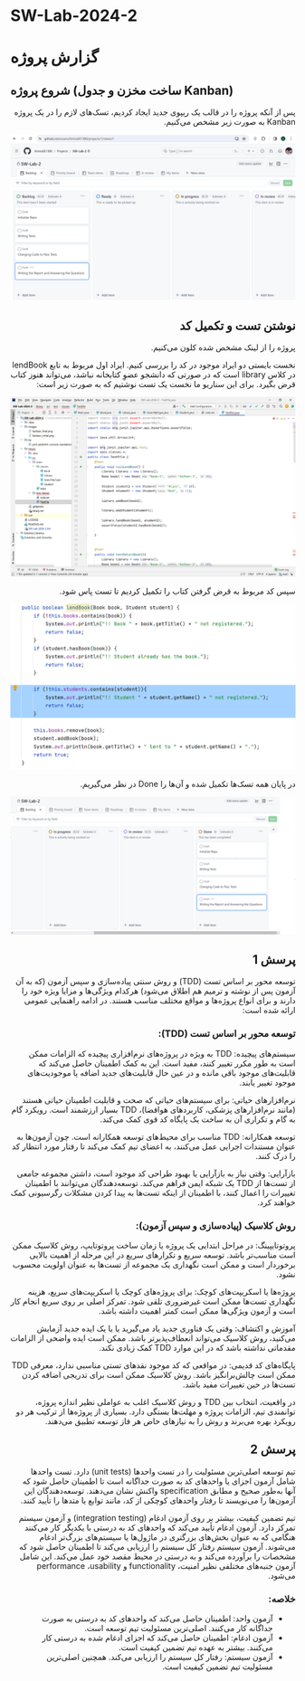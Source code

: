 # SW-Lab-2024-2

# گزارش پروژه

## شروع پروژه (ساخت مخزن و جدول Kanban)
<div dir="rtl">
پس از آنکه پروژه را در قالب یک ریپوی جدید ایجاد کردیم، تسک‌های لازم را در یک پروژه Kanban به صورت زیر مشخص می‌کنیم.


![image](https://github.com/AmiraliE1380/SW-Lab-2024-2/blob/main/images/Kanban_initial.png)


## نوشتن تست و تکمیل کد
<div dir="rtl">

  
پروژه را از لینک مشخص شده کلون می‌کنیم.

نخست بایستی دو ایراد موجود در کد را بررسی کنیم. ایراد اول مربوط به تابع lendBook در کلاس library است که در صورتی که دانشجو عضوِ کتابخانه نباشد، می‌تواند هنوز کتاب قرض بگیرد. برای این سناریو ما نخست یک تست نوشتیم که به صورت زیر است:

![image](https://github.com/AmiraliE1380/SW-Lab-2024-2/blob/main/images/lend_book_test.png)

سپس کد مربوط به قرض گرفتن کتاب را تکمیل کردیم تا تست پاس شود.


![image](https://github.com/AmiraliE1380/SW-Lab-2024-2/blob/main/images/lend_book_code.png)


در پایان همه تسک‌ها تکمیل شده و آن‌ها را Done در نظر می‌گیریم.
  
![image](https://github.com/AmiraliE1380/SW-Lab-2024-2/blob/main/images/Kanban_final.png)


## پرسش 1

<div dir="rtl">
  
توسعه محور بر اساس تست (TDD) و روش سنتی پیاده‌سازی و سپس آزمون (که به آن آزمون پس از نوشته و ترمیم هم اطلاق می‌شود) هرکدام ویژگی‌ها و مزایا ویژه خود را دارند و برای انواع پروژه‌ها و مواقع مختلف مناسب هستند. در ادامه راهنمایی عمومی ارائه شده است:

### توسعه محور بر اساس تست (TDD):

سیستم‌های پیچیده:
TDD به ویژه در پروژه‌های نرم‌افزاری پیچیده که الزامات ممکن است به طور مکرر تغییر کنند، مفید است. این به کمک اطمینان حاصل می‌کند که قابلیت‌های موجود باقی مانده و در عین حال قابلیت‌های جدید اضافه یا موجودیت‌های موجود تغییر یابند.

نرم‌افزارهای حیاتی:
برای سیستم‌های حیاتی که صحت و قابلیت اطمینان حیاتی هستند (مانند نرم‌افزارهای پزشکی، کاربردهای هوافضا)، TDD بسیار ارزشمند است. رویکرد گام به گام و تکراری آن به ساخت یک پایگاه کد قوی کمک می‌کند.

توسعه همکارانه:
TDD مناسب برای محیط‌های توسعه همکارانه است. چون آزمون‌ها به عنوان مستندات اجرایی عمل می‌کنند، به اعضای تیم کمک می‌کند تا رفتار مورد انتظار کد را درک کنند.

بازآرایی:
وقتی نیاز به بازآرایی یا بهبود طراحی کد موجود است، داشتن مجموعه جامعی از تست‌ها از TDD یک شبکه ایمن فراهم می‌کند. توسعه‌دهندگان می‌توانند با اطمینان تغییرات را اعمال کنند، با اطمینان از اینکه تست‌ها به پیدا کردن مشکلات رگرسیونی کمک خواهند کرد.

### روش کلاسیک (پیاده‌سازی و سپس آزمون):

پروتوتایپینگ:
در مراحل ابتدایی یک پروژه یا زمان ساخت پروتوتایپ، روش کلاسیک ممکن است مناسب‌تر باشد. توسعه سریع و تکرارهای سریع در این مرحله از اهمیت بالایی برخوردار است و ممکن است نگهداری یک مجموعه از تست‌ها به عنوان اولویت محسوب نشود.

پروژه‌ها یا اسکریپت‌های کوچک:
برای پروژه‌های کوچک یا اسکریپت‌های سریع، هزینه نگهداری تست‌ها ممکن است غیرضروری تلقی شود. تمرکز اصلی بر روی سریع انجام کار است و آزمون ویژگی‌ها ممکن است کمتر اهمیت داشته باشد.

آموزش و اکتشاف:
وقتی یک فناوری جدید یاد می‌گیرید یا با یک ایده جدید آزمایش می‌کنید، روش کلاسیک می‌تواند انعطاف‌پذیرتر باشد. ممکن است ایده واضحی از الزامات مقدماتی نداشته باشد که در این موارد TDD کمک زیادی نکند.

پایگاه‌های کد قدیمی:
در مواقعی که کد موجود نقدهای تستی مناسبی ندارد، معرفی TDD ممکن است چالش‌برانگیز باشد. روش کلاسیک ممکن است برای تدریجی اضافه کردن تست‌ها در حین تغییرات مفید باشد.

در واقعیت، انتخاب بین TDD و روش کلاسیک اغلب به عواملی نظیر اندازه پروژه، توانمندی تیم، الزامات پروژه و مهلت‌ها بستگی دارد. بسیاری از پروژه‌ها از ترکیب هر دو رویکرد بهره می‌برند و روش را به نیازهای خاص هر فاز توسعه تطبیق می‌دهند.

</div>

## پرسش 2


<div dir="rtl">

تیم توسعه اصلی‌ترین مسئولیت را در تست واحدها (unit tests) دارد. تست واحدها شامل آزمون اجزای یا واحدهای کد به صورت جداگانه است تا اطمینان حاصل شود که آنها به‌طور صحیح و مطابق specification واکنش نشان می‌دهند. توسعه‌دهندگان این آزمون‌ها را می‌نویسند تا رفتار واحدهای کوچکی از کد، مانند توابع یا متدها را تأیید کنند.

تیم تضمین کیفیت، بیشتر بر روی آزمون ادغام (integration testing) و آزمون سیستم تمرکز دارد. آزمون ادغام تأیید می‌کند که واحدهای کد به درستی با یکدیگر کار می‌کنند هنگامی که به عنوان بخش‌های بزرگتری در ماژول‌ها یا سیستم‌های بزرگ‌تر ادغام می‌شوند. آزمون سیستم رفتار کل سیستم را ارزیابی می‌کند تا اطمینان حاصل شود که مشخصات را برآورده می‌کند و به درستی در محیط مقصد خود عمل می‌کند. این شامل آزمون جنبه‌های مختلفی نظیر امنیت، functionality و performance ،usability می‌شود.

### خلاصه:

- آزمون واحد: اطمینان حاصل می‌کند که واحدهای کد به درستی به صورت جداگانه کار می‌کنند. اصلی‌ترین مسئولیت تیم توسعه است.
- آزمون ادغام: اطمینان حاصل می‌کند که اجزای ادغام شده به درستی کار می‌کنند. بیشتر به عهده تیم تضمین کیفیت است.
- آزمون سیستم: رفتار کل سیستم را ارزیابی می‌کند. همچنین اصلی‌ترین مسئولیت تیم تضمین کیفیت است.
</div>

